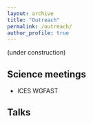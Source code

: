 ```yaml
---
layout: archive
title: "Outreach"
permalink: /outreach/
author_profile: true
---
```

(under construction)




## Science meetings
- ICES WGFAST


## Talks



